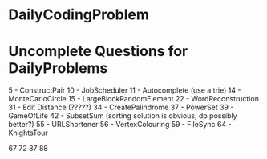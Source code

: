 # DailyCodingProblem

# Uncomplete Questions for DailyProblems
5 - ConstructPair
10 - JobScheduler
11 - Autocomplete (use a trie)
14 - MonteCarloCircle
15 - LargeBlockRandomElement
22 - WordReconstruction
31 - Edit Distance (?????)
34 - CreatePalindrome
37 - PowerSet
39 - GameOfLife
42 - SubsetSum (sorting solution is obvious, dp possibly better?)
55 - URLShortener
56 - VertexColouring
59 - FileSync
64 - KnightsTour

67
72
87
88
